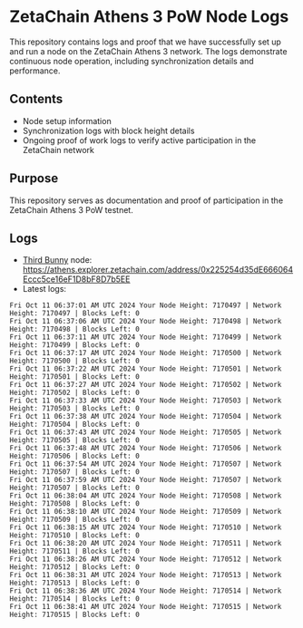# ZetaChain Athens 3 PoW Node Logs
This repository contains logs and proof that we have successfully set up and run a node on the ZetaChain Athens 3 network. The logs demonstrate continuous node operation, including synchronization details and performance.

## Contents
- Node setup information
- Synchronization logs with block height details
- Ongoing proof of work logs to verify active participation in the ZetaChain network

## Purpose
This repository serves as documentation and proof of participation in the ZetaChain Athens 3 PoW testnet.

## Logs

- [Third Bunny](https://thirdbunny.xyz/) node: https://athens.explorer.zetachain.com/address/0x225254d35dE666064Eccc5ce16eF1D8bF8D7b5EE
- Latest logs:
```
Fri Oct 11 06:37:01 AM UTC 2024 Your Node Height: 7170497 | Network Height: 7170497 | Blocks Left: 0
Fri Oct 11 06:37:06 AM UTC 2024 Your Node Height: 7170498 | Network Height: 7170498 | Blocks Left: 0
Fri Oct 11 06:37:11 AM UTC 2024 Your Node Height: 7170499 | Network Height: 7170499 | Blocks Left: 0
Fri Oct 11 06:37:17 AM UTC 2024 Your Node Height: 7170500 | Network Height: 7170500 | Blocks Left: 0
Fri Oct 11 06:37:22 AM UTC 2024 Your Node Height: 7170501 | Network Height: 7170501 | Blocks Left: 0
Fri Oct 11 06:37:27 AM UTC 2024 Your Node Height: 7170502 | Network Height: 7170502 | Blocks Left: 0
Fri Oct 11 06:37:33 AM UTC 2024 Your Node Height: 7170503 | Network Height: 7170503 | Blocks Left: 0
Fri Oct 11 06:37:38 AM UTC 2024 Your Node Height: 7170504 | Network Height: 7170504 | Blocks Left: 0
Fri Oct 11 06:37:43 AM UTC 2024 Your Node Height: 7170505 | Network Height: 7170505 | Blocks Left: 0
Fri Oct 11 06:37:48 AM UTC 2024 Your Node Height: 7170506 | Network Height: 7170506 | Blocks Left: 0
Fri Oct 11 06:37:54 AM UTC 2024 Your Node Height: 7170507 | Network Height: 7170507 | Blocks Left: 0
Fri Oct 11 06:37:59 AM UTC 2024 Your Node Height: 7170507 | Network Height: 7170507 | Blocks Left: 0
Fri Oct 11 06:38:04 AM UTC 2024 Your Node Height: 7170508 | Network Height: 7170508 | Blocks Left: 0
Fri Oct 11 06:38:10 AM UTC 2024 Your Node Height: 7170509 | Network Height: 7170509 | Blocks Left: 0
Fri Oct 11 06:38:15 AM UTC 2024 Your Node Height: 7170510 | Network Height: 7170510 | Blocks Left: 0
Fri Oct 11 06:38:20 AM UTC 2024 Your Node Height: 7170511 | Network Height: 7170511 | Blocks Left: 0
Fri Oct 11 06:38:26 AM UTC 2024 Your Node Height: 7170512 | Network Height: 7170512 | Blocks Left: 0
Fri Oct 11 06:38:31 AM UTC 2024 Your Node Height: 7170513 | Network Height: 7170513 | Blocks Left: 0
Fri Oct 11 06:38:36 AM UTC 2024 Your Node Height: 7170514 | Network Height: 7170514 | Blocks Left: 0
Fri Oct 11 06:38:41 AM UTC 2024 Your Node Height: 7170515 | Network Height: 7170515 | Blocks Left: 0
```
